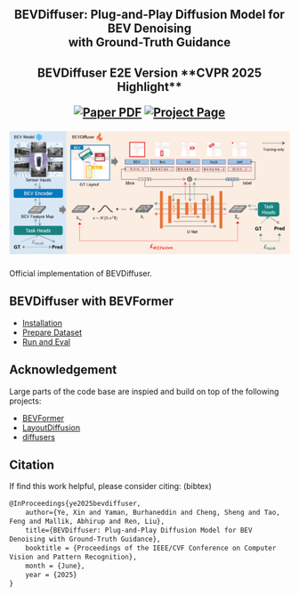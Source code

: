 <div align="center">
<h2> BEVDiffuser: Plug-and-Play Diffusion Model for BEV Denoising</br>with Ground-Truth Guidance</h2> 
<h2> BEVDiffuser E2E Version
**CVPR 2025 Highlight**

<a href="https://arxiv.org/pdf/2502.19694"><img src='https://img.shields.io/badge/arXiv-BEVDiffuser-red' alt='Paper PDF'></a>
<a href='https://xin-ye-1.github.io/BEVDiffuser/'><img src='https://img.shields.io/badge/Project_Page-BEVDiffuser-green' alt='Project Page'></a>

![BEVDiffuser Teaser](bevdiffuser.png)
<br>
</div>


Official implementation of BEVDiffuser. 

## BEVDiffuser with BEVFormer
- [Installation](BEVFormer/docs/install.md)
- [Prepare Dataset](BEVFormer/docs/prepare_dataset.md)
- [Run and Eval](BEVFormer/docs/getting_started.md)

## Acknowledgement
Large parts of the code base are inspied and build on top of the following projects:
- [BEVFormer](https://github.com/fundamentalvision/BEVFormer)
- [LayoutDiffusion](https://github.com/ZGCTroy/LayoutDiffusion)
- [diffusers](https://github.com/huggingface/diffusers)

## Citation

If find this work helpful, please consider citing: (bibtex)

```
@InProceedings{ye2025bevdiffuser,
    author={Ye, Xin and Yaman, Burhaneddin and Cheng, Sheng and Tao, Feng and Mallik, Abhirup and Ren, Liu},
    title={BEVDiffuser: Plug-and-Play Diffusion Model for BEV Denoising with Ground-Truth Guidance},
    booktitle = {Proceedings of the IEEE/CVF Conference on Computer Vision and Pattern Recognition},
    month = {June},
    year = {2025}
}
```
